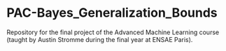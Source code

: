 # PAC-Bayes_Generalization_Bounds
Repository for the final project of the Advanced Machine Learning course (taught by Austin Stromme during the final year at ENSAE Paris).
